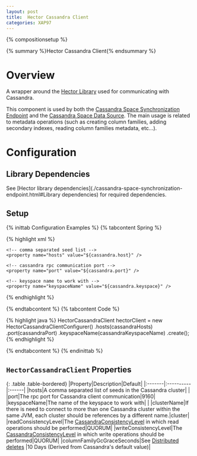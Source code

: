 ```yaml
---
layout: post
title:  Hector Cassandra Client
categories: XAP97
---
```


{% compositionsetup %}

{% summary %}Hector Cassandra Client{% endsummary %}

# Overview

A wrapper around the [Hector Library](http://hector-client.github.com/hector/build/html/index.html) used for communicating with Cassandra.

This component is used by both the [Cassandra Space Synchronization Endpoint](./cassandra-space-synchronization-endpoint.html) and the [Cassandra Space Data Source](./cassandra-space-data-source.html). The main usage is related to metadata operations (such as creating column families, adding secondary indexes, reading column families metadata, etc...).

# Configuration

## Library Dependencies

See [Hector library dependencies](./cassandra-space-synchronization-endpoint.html#Library dependencies) for required dependencies.

## Setup

{% inittab Configuration Examples %}
{% tabcontent Spring %}

{% highlight xml %}
<bean id="hectorClient"
    class="org.openspaces.persistency.cassandra.HectorCassandraClientFactoryBean">

    <!-- comma separated seed list -->
    <property name="hosts" value="${cassandra.host}" />

    <!-- cassandra rpc communication port -->
    <property name="port" value="${cassandra.port}" />

    <!-- keyspace name to work with -->
    <property name="keyspaceName" value="${cassandra.keyspace}" />

</bean>
{% endhighlight %}

{% endtabcontent %}
{% tabcontent Code %}

{% highlight java %}
HectorCassandraClient hectorClient = new HectorCassandraClientConfigurer()
    .hosts(cassandraHosts)
    .port(cassandraPort)
    .keyspaceName(cassandraKeyspaceName)
    .create();
{% endhighlight %}

{% endtabcontent %}
{% endinittab %}

## `HectorCassandraClient` Properties

{: .table .table-bordered}
|Property|Description|Default|
|:-------|:----------|:------|
|hosts|A comma separated list of seeds in the Cassandra cluster| |
|port|The rpc port for Cassandra client communication|9160|
|keyspaceName|The name of the keyspace to work with| |
|clusterName|If there is need to connect to more than one Cassandra cluster within the same JVM, each cluster should be references by a different name.|cluster|
|readConsistencyLevel|The [CassandraConsistencyLevel](http://www.gigaspaces.com/docs/JavaDoc9.6/index.html?org/openspaces/persistency/cassandra/CassandraConsistencyLevel.html) in which read operations should be performed|QUORUM|
|writeConsistencyLevel|The [CassandraConsistencyLevel](http://www.gigaspaces.com/docs/JavaDoc9.6/index.html?org/openspaces/persistency/cassandra/CassandraConsistencyLevel.html) in which write operations should be performed|QUORUM|
|columnFamilyGcGraceSeconds|See [Distributed deletes](http://wiki.apache.org/cassandra/DistributedDeletes) |10 Days (Derived from Cassandra's default value)|
